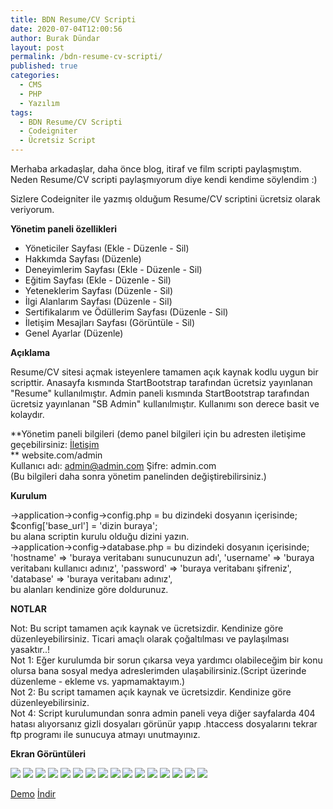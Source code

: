 ```yaml
---
title: BDN Resume/CV Scripti
date: 2020-07-04T12:00:56
author: Burak Dündar
layout: post
permalink: /bdn-resume-cv-scripti/
published: true
categories:
  - CMS
  - PHP
  - Yazılım
tags:
  - BDN Resume/CV Scripti
  - Codeigniter
  - Ücretsiz Script
---
```

Merhaba arkadaşlar, daha önce blog, itiraf ve film scripti paylaşmıştım. Neden Resume/CV scripti paylaşmıyorum diye kendi kendime söylendim :)

Sizlere Codeigniter ile yazmış olduğum Resume/CV scriptini ücretsiz olarak veriyorum.

**Yönetim paneli özellikleri**

  * Yöneticiler Sayfası (Ekle - Düzenle - Sil)
  * Hakkımda Sayfası (Düzenle)
  * Deneyimlerim Sayfası (Ekle - Düzenle - Sil)
  * Eğitim Sayfası (Ekle - Düzenle - Sil)
  * Yeteneklerim Sayfası (Düzenle - Sil)
  * İlgi Alanlarım Sayfası (Düzenle - Sil)
  * Sertifikalarım ve Ödüllerim Sayfası (Düzenle - Sil)
  * İletişim Mesajları Sayfası (Görüntüle - Sil)
  * Genel Ayarlar (Düzenle)

**Açıklama**  

Resume/CV sitesi açmak isteyenlere tamamen açık kaynak kodlu uygun bir scripttir. Anasayfa kısmında StartBootstrap tarafından ücretsiz yayınlanan "Resume" kullanılmıştır. Admin paneli kısmında StartBootstrap tarafından ücretsiz yayınlanan "SB Admin" kullanılmıştır. Kullanımı son derece basit ve kolaydır.

**Yönetim paneli bilgileri (demo panel bilgileri için bu adresten iletişime geçebilirsiniz: [İletişim](/iletisim)  
** website.com/admin  
Kullanıcı adı: admin@admin.com
Şifre: admin.com  
(Bu bilgileri daha sonra yönetim panelinden değiştirebilirsiniz.)

**Kurulum**

->application->config->config.php = bu dizindeki dosyanın içerisinde;  
$config['base_url'] = 'dizin buraya';  
bu alana scriptin kurulu olduğu dizini yazın.  
->application->config->database.php = bu dizindeki dosyanın içerisinde;  
'hostname' => 'buraya veritabanı sunucunuzun adı', 'username' => 'buraya veritabanı kullanıcı adınız', 'password' => 'buraya veritabanı şifreniz', 'database' => 'buraya veritabanı adınız',  
bu alanları kendinize göre doldurunuz.

**NOTLAR** 

Not: Bu script tamamen açık kaynak ve ücretsizdir. Kendinize göre düzenleyebilirsiniz. Ticari amaçlı olarak çoğaltılması ve paylaşılması yasaktır..!  
Not 1: Eğer kurulumda bir sorun çıkarsa veya yardımcı olabileceğim bir konu olursa bana sosyal medya adreslerimden ulaşabilirsiniz.(Script üzerinde düzenleme - ekleme vs. yapmamaktayım.)  
Not 2: Bu script tamamen açık kaynak ve ücretsizdir. Kendinize göre düzenleyebilirsiniz.  
Not 4: Script kurulumundan sonra admin paneli veya diğer sayfalarda 404 hatası alıyorsanız gizli dosyaları görünür yapıp .htaccess dosyalarını tekrar ftp programı ile sunucuya atmayı unutmayınız.

**Ekran Görüntüleri**

<img src="https://cdn.r10.net/editor/103319/75b7f1f850c5532480fcb4b79f61cd4b.png" class="img-fluid">

<img src="https://cdn.r10.net/editor/103319/27034c10816a06385d5230731efa3a8a.png" class="img-fluid">

<img src="https://cdn.r10.net/editor/103319/df03d75b7ea2d82deb6251490dc74d84.png" class="img-fluid">

<img src="https://cdn.r10.net/editor/103319/b50eece1118b1791ef9f7054e94f34fe.png" class="img-fluid">

<img src="https://cdn.r10.net/editor/103319/49798cea042e151f51e5322a2f5e9bae.png" class="img-fluid">

<img src="https://cdn.r10.net/editor/103319/b9a500b1b58f7a073b21d3c8d8582781.png" class="img-fluid">

<img src="https://cdn.r10.net/editor/103319/cc464634216036560704144ae6e0901f.png" class="img-fluid">

<img src="https://cdn.r10.net/editor/103319/222e7e8e3ee4fc67158eafa358cf5794.png" class="img-fluid">

<img src="https://cdn.r10.net/editor/103319/42e8a96bc567b69a9e2879fd9b78dfaf.png" class="img-fluid">

<img src="https://cdn.r10.net/editor/103319/ee439b2ab66edf2f6208ff3ca65856c2.png" class="img-fluid">

<img src="https://cdn.r10.net/editor/103319/e5cbdca5a35287883455d81ba337edcb.png" class="img-fluid">

<img src="https://cdn.r10.net/editor/103319/872947954123a5cdd2f67df63f1a63ba.png" class="img-fluid">

<img src="https://cdn.r10.net/editor/103319/77729ae9315589798b5e0a40a966e743.png" class="img-fluid">

<img src="https://cdn.r10.net/editor/103319/cc1b963a2fbc22c9869cc18fab7a657f.png" class="img-fluid">

<img src="https://cdn.r10.net/editor/103319/d55ed26e5800d9a7ab8b3db0d2990af6.png" class="img-fluid">

<img src="https://cdn.r10.net/editor/103319/1e3f411db96890a776d46922d7c17761.png" class="img-fluid">

[Demo](https://demo.codetify.net/?theme=cy-resume) [İndir](https://demo.codetify.net/?theme=cy-resume)